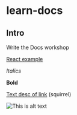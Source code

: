 # learn-docs

## Intro
Write the Docs workshop

[React example](src/App.tsx)

_Italics_

**Bold**


[Text desc of link](https://www.google.com)
(squirrel)


![This is alt text](https://placecats.com/300/200)
